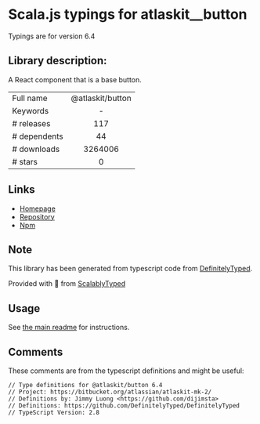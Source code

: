 
# Scala.js typings for atlaskit__button

Typings are for version 6.4

## Library description:
A React component that is a base button.

|                    |                 |
| ------------------ | :-------------: |
| Full name          | @atlaskit/button |
| Keywords           | - |
| # releases         | 117 |
| # dependents       | 44 |
| # downloads        | 3264006 |
| # stars            | 0 |

## Links
- [Homepage](https://bitbucket.org/atlassian/atlaskit-mk-2#readme)
- [Repository](https://bitbucket.org/atlassian/atlaskit-mk-2)
- [Npm](https://www.npmjs.com/package/%40atlaskit%2Fbutton)
    


## Note
This library has been generated from typescript code from [DefinitelyTyped](https://definitelytyped.org).

Provided with :purple_heart: from [ScalablyTyped](https://github.com/oyvindberg/ScalablyTyped)

## Usage
See [the main readme](../../readme.md) for instructions.

## Comments

These comments are from the typescript definitions and might be useful:
```
// Type definitions for @atlaskit/button 6.4
// Project: https://bitbucket.org/atlassian/atlaskit-mk-2/
// Definitions by: Jimmy Luong <https://github.com/dijimsta>
// Definitions: https://github.com/DefinitelyTyped/DefinitelyTyped
// TypeScript Version: 2.8

```

